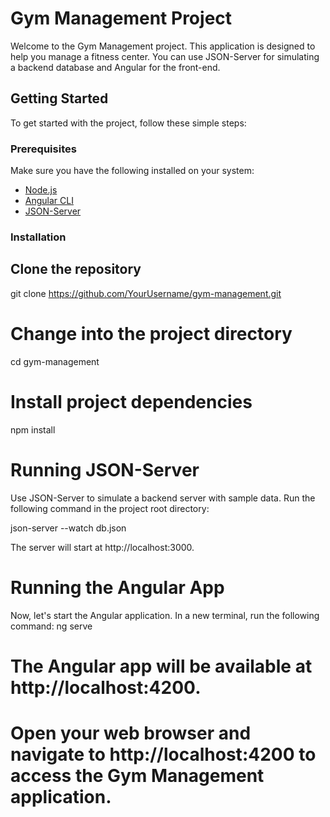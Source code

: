 # Gym Management Project

Welcome to the Gym Management project. This application is designed to help you manage a fitness center. You can use JSON-Server for simulating a backend database and Angular for the front-end.

## Getting Started

To get started with the project, follow these simple steps:

### Prerequisites

Make sure you have the following installed on your system:

- [Node.js](https://nodejs.org/)
- [Angular CLI](https://cli.angular.io/)
- [JSON-Server](https://github.com/typicode/json-server)

### Installation


## Clone the repository
git clone https://github.com/YourUsername/gym-management.git

# Change into the project directory
cd gym-management

# Install project dependencies
npm install


# Running JSON-Server
Use JSON-Server to simulate a backend server with sample data. Run the following command in the project root directory:

json-server --watch db.json

The server will start at http://localhost:3000.

# Running the Angular App
Now, let's start the Angular application. In a new terminal, run the following command:
ng serve


# The Angular app will be available at http://localhost:4200.

# Open your web browser and navigate to http://localhost:4200 to access the Gym Management application.

